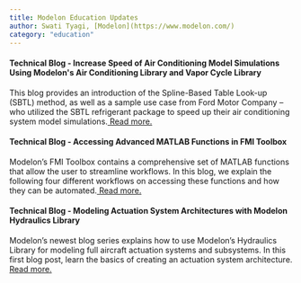 ```yaml
---
title: Modelon Education Updates
author: Swati Tyagi, [Modelon](https://www.modelon.com/)
category: "education"
---
```


#### Technical Blog - Increase Speed of Air Conditioning Model Simulations Using Modelon's Air Conditioning Library and Vapor Cycle Library

This blog provides an introduction of the Spline-Based Table Look-up (SBTL) method, as well as a sample use case from Ford Motor Company – who utilized the SBTL refrigerant package to speed up their air conditioning system model simulations.[ Read more.](https://www.modelon.com/increase-speed-of-air-conditioning-model-simulations-using-modelons-air-conditioning-library-and-vapor-cycle-library/)

#### Technical Blog - Accessing Advanced MATLAB Functions in FMI Toolbox

Modelon’s FMI Toolbox contains a comprehensive set of MATLAB functions that allow the user to streamline workflows. In this blog, we explain the following four different workflows on accessing these functions and how they can be automated.[ Read more.](https://www.modelon.com/matlab-functions-in-fmi-toolbox/)

#### Technical Blog - Modeling Actuation System Architectures with Modelon Hydraulics Library 

Modelon’s newest blog series explains how to use Modelon’s Hydraulics Library for modeling full aircraft actuation systems and subsystems. In this first blog post, learn the basics of creating an actuation system architecture.[ Read more.](https://www.modelon.com/modeling-actuation-system-architectures-with-modelon-hydraulics-library/)

